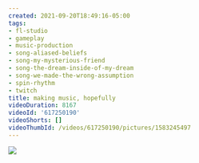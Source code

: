 ```yaml
---
created: 2021-09-20T18:49:16-05:00
tags:
- fl-studio
- gameplay
- music-production
- song-aliased-beliefs
- song-my-mysterious-friend
- song-the-dream-inside-of-my-dream
- song-we-made-the-wrong-assumption
- spin-rhythm
- twitch
title: making music, hopefully
videoDuration: 8167
videoId: '617250190'
videoShorts: []
videoThumbId: /videos/617250190/pictures/1583245497
---
```


![](20210920234916.jpg)
